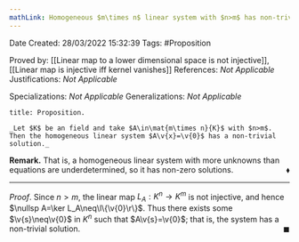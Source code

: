 ```yaml
---
mathLink: Homogeneous $m\times n$ linear system with $n>m$ has non-trivial solutions
---
```


<div class="topSpace"></div>

Date Created: 28/03/2022 15:32:39
Tags: #Proposition

Proved by: [[Linear map to a lower dimensional space is not injective]], [[Linear map is injective iff kernel vanishes]]
References: _Not Applicable_
Justifications: _Not Applicable_

Specializations: _Not Applicable_
Generalizations: _Not Applicable_

``` ad-Proposition
title: Proposition.

_Let $K$ be an field and take $A\in\mat{m\times n}{K}$ with $n>m$. Then the homogeneous linear system $A\v{x}=\v{0}$ has a non-trivial solution._

```

**Remark.** That is, a homogeneous linear system with more unknowns than equations are underdetermined, so it has non-zero solutions.<span style="float:right;">$\blacklozenge$</span>

---

_Proof_. Since $n>m$, the linear map $L_A:K^n\to K^m$ is not injective, and hence $\nullsp A=\ker L_A\neq\l\{\v{0}\r\}$. Thus there exists some $\v{s}\neq\v{0}$ in $K^n$ such that $A\v{s}=\v{0}$; that is, the system has a non-trivial solution.<span style="float:right;">$\blacksquare$</span>
